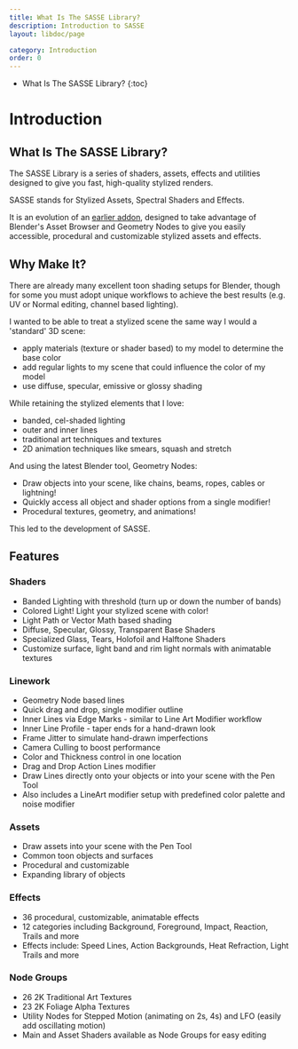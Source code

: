 ```yaml
---
title: What Is The SASSE Library?
description: Introduction to SASSE
layout: libdoc/page

category: Introduction
order: 0
---
```

- What Is The SASSE Library?
{:toc}
# Introduction
## What Is The SASSE Library?
The SASSE Library is a series of shaders, assets, effects and utilities designed to give you fast, high-quality stylized renders.

SASSE stands for Stylized Assets, Spectral Shaders and Effects.

It is an evolution of an [earlier addon](https://github.com/SpectralVectors/GhibliGenerator), designed to take advantage of Blender's Asset Browser and Geometry Nodes to give you easily accessible, procedural and customizable stylized assets and effects.

## Why Make It?
There are already many excellent toon shading setups for Blender, though for some you must adopt unique workflows to achieve the best results (e.g. UV or Normal editing, channel based lighting).

I wanted to be able to treat a stylized scene the same way I would a 'standard' 3D scene:
- apply materials (texture or shader based) to my model to determine the base color
- add regular lights to my scene that could influence the color of my model
- use diffuse, specular, emissive or glossy shading

While retaining the stylized elements that I love:
- banded, cel-shaded lighting
- outer and inner lines
- traditional art techniques and textures
- 2D animation techniques like smears, squash and stretch

And using the latest Blender tool, Geometry Nodes:
- Draw objects into your scene, like chains, beams, ropes, cables or lightning!
- Quickly access all object and shader options from a single modifier!
- Procedural textures, geometry, and animations!

This led to the development of SASSE.

## Features
### Shaders
- Banded Lighting with threshold (turn up or down the number of bands)
- Colored Light! Light your stylized scene with color!
- Light Path or Vector Math based shading
- Diffuse, Specular, Glossy, Transparent Base Shaders
- Specialized Glass, Tears, Holofoil and Halftone Shaders
- Customize surface, light band and rim light normals with animatable textures

### Linework
- Geometry Node based lines
- Quick drag and drop, single modifier outline
- Inner Lines via Edge Marks - similar to Line Art Modifier workflow
- Inner Line Profile - taper ends for a hand-drawn look
- Frame Jitter to simulate hand-drawn imperfections
- Camera Culling to boost performance
- Color and Thickness control in one location
- Drag and Drop Action Lines modifier
- Draw Lines directly onto your objects or into your scene with the Pen Tool
- Also includes a LineArt modifier setup with predefined color palette and noise modifier

### Assets
- Draw assets into your scene with the Pen Tool
- Common toon objects and surfaces
- Procedural and customizable
- Expanding library of objects

### Effects
- 36 procedural, customizable, animatable effects
- 12 categories including Background, Foreground, Impact, Reaction, Trails and more
- Effects include: Speed Lines, Action Backgrounds, Heat Refraction, Light Trails and more

### Node Groups
- 26 2K Traditional Art Textures
- 23 2K Foliage Alpha Textures
- Utility Nodes for Stepped Motion (animating on 2s, 4s) and LFO (easily add oscillating motion)
- Main and Asset Shaders available as Node Groups for easy editing
